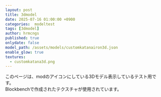 ```yaml
---
layout: post
title: 3dmodel
date: 2025-07-16 01:00:00 +0900
categories:  modeltest
tags: [3dmodel]
author: hrmcngs
published: true
onlydate: false
model_path: /assets/models/customkatanairon3d.json
enable_glow: true
textures:
  - customkatana3d.png
---    
```


このページは、modのアイコンにしている3Dモデル表示しているテスト用です。  
Blockbenchで作成されたテクスチャが使用されています。
